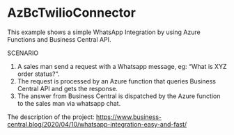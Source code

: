 # AzBcTwilioConnector

This example shows a simple WhatsApp Integration by using Azure Functions and Business Central API.

SCENARIO

1. A sales man send a request with a Whatsapp message, eg: “What is XYZ order status?“.
2. The request is processed by an Azure function that queries Business Central API and gets the response.
3. The answer from Business Central is dispatched by the Azure function to the sales man via whatsapp chat.

The description of the project:
https://www.business-central.blog/2020/04/10/whatsapp-integration-easy-and-fast/